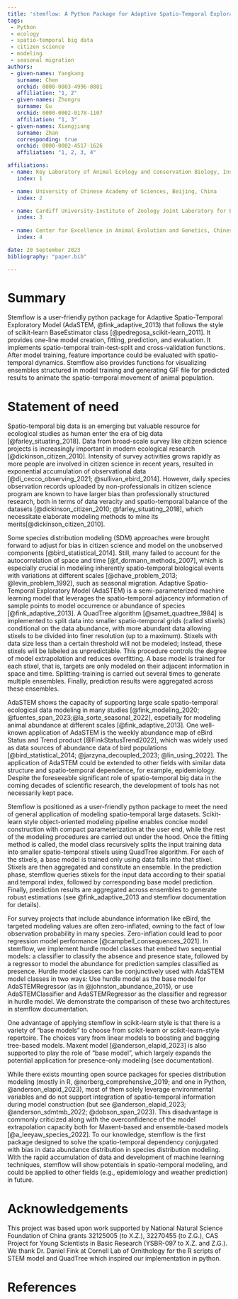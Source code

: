```yaml
---
title: 'stemflow: A Python Package for Adaptive Spatio-Temporal Exploratory Model'
tags:
 - Python
 - ecology
 - spatio-temporal big data
 - citizen science
 - modeling
 - seasonal migration
authors:
 - given-names: Yangkang
   surname: Chen
   orchid: 0000-0003-4996-0881
   affiliation: "1, 2" 
 - given-names: Zhongru
   surname: Gu
   orchid: 0000-0002-0178-1107
   affiliation: "1, 3"
 - given-names: Xiangjiang
   surname: Zhan
   corresponding: true
   orchid: 0000-0002-4517-1626
   affiliation: "1, 2, 3, 4"

affiliations:
 - name: Key Laboratory of Animal Ecology and Conservation Biology, Institute of Zoology, Chinese Academy of Sciences, Beijing, China
   index: 1

 - name: University of Chinese Academy of Sciences, Beijing, China
   index: 2

 - name: Cardiff University-Institute of Zoology Joint Laboratory for Biocomplexity Research, Chinese Academy of Sciences, Beijing, China
   index: 3
   
 - name: Center for Excellence in Animal Evolution and Genetics, Chinese Academy of Sciences, Kunming, China
   index: 4

date: 20 September 2023
bibliography: "paper.bib"

---
```


# Summary

Stemflow is a user-friendly python package for Adaptive Spatio-Temporal Exploratory Model (AdaSTEM, @fink_adaptive_2013) that follows the style of scikit-learn BaseEstimator class [@pedregosa_scikit-learn_2011]. It provides one-line model creation, fitting, prediction, and evaluation. It implements spatio-temporal train-test-split and cross-validation functions. After model training, feature importance could be evaluated with spatio-temporal dynamics. Stemflow also provides functions for visualizing ensembles structured in model training and generating GIF file for predicted results to animate the spatio-temporal movement of animal population. 

# Statement of need

Spatio-temporal big data is an emerging but valuable resource for ecological studies as human enter the era of big data [@farley_situating_2018]. Data from broad-scale survey like citizen science projects is increasingly important in modern ecological research [@dickinson_citizen_2010]. Intensity of survey activities grows rapidly as more people are involved in citizen science in recent years, resulted in exponential accumulation of observational data [@di_cecco_observing_2021; @sullivan_ebird_2014]. However, daily species observation records uploaded by non-professionals in citizen science program are known to have larger bias than professionally structured research, both in terms of data veracity and spatio-temporal balance of the datasets [@dickinson_citizen_2010; @farley_situating_2018], which necessitate elaborate modeling methods to mine its merits[@dickinson_citizen_2010].

Some species distribution modeling (SDM) approaches were brought forward to adjust for bias in citizen science and model on the unobserved components [@bird_statistical_2014]. Still, many failed to account for the autocorrelation of space and time [@f_dormann_methods_2007], which is especially crucial in modeling inherently spatio-temporal biological events with variations at different scales [@chave_problem_2013; @levin_problem_1992], such as seasonal migration. Adaptive Spatio-Temporal Exploratory Model (AdaSTEM) is a semi-parameterized machine learning model that leverages the spatio-temporal adjacency information of sample points to model occurrence or abundance of species [@fink_adaptive_2013]. A QuadTree algorithm [@samet_quadtree_1984] is implemented to split data into smaller spatio-temporal grids (called stixels) conditional on the data abundance, with more abundant data allowing stixels to be divided into finer resolution (up to a maximum). Stixels with data size less than a certain threshold will not be modeled; instead, these stixels will be labeled as unpredictable. This procedure controls the degree of model extrapolation and reduces overfitting. A base model is trained for each stixel, that is, targets are only modeled on their adjacent information in space and time. Splitting-training is carried out several times to generate multiple ensembles. Finally, prediction results were aggregated across these ensembles.

AdaSTEM shows the capacity of supporting large scale spatio-temporal ecological data modeling in many studies [@fink_modeling_2020; @fuentes_span_2023;@la_sorte_seasonal_2022], espetially for modeling animal abundance at different scales [@fink_adaptive_2013]. One well-known application of AdaSTEM is the weekly abundance map of eBird Status and Trend product [@FinkStatusTrend2022], which was widely used as data sources of abundance data of bird populations [@bird_statistical_2014; @jarzyna_decoupled_2023; @lin_using_2022]. The application of AdaSTEM could be extended to other fields with similar data structure and spatio-temporal dependence, for example, epidemiology. Despite the foreseeable significant role of spatio-temporal big data in the coming decades of scientific research, the development of tools has not necessarily kept pace.

Stemflow is positioned as a user-friendly python package to meet the need of general application of modeling spatio-temporal large datasets. Scikit-learn style object-oriented modeling pipeline enables concise model construction with compact parameterization at the user end, while the rest of the modeling procedures are carried out under the hood. Once the fitting method is called, the model class recursively splits the input training data into smaller spatio-temporal stixels using QuadTree algorithm. For each of the stixels, a base model is trained only using data falls into that stixel. Stixels are then aggregated and constitute an ensemble. In the prediction phase, stemflow queries stixels for the input data according to their spatial and temporal index, followed by corresponding base model prediction. Finally, prediction results are aggregated across ensembles to generate robust estimations (see @fink_adaptive_2013 and stemflow documentation for details).

For survey projects that include abundance information like eBird, the targeted modeling values are often zero-inflated, owning to the fact of low observation probability in many species. Zero-inflation could lead to poor regression model performance [@campbell_consequences_2021]. In stemflow, we implement hurdle model classes that embed two sequential models: a classifier to classify the absence and presence state, followed by a regressor to model the abundance for prediction samples classified as presence. Hurdle model classes can be conjunctively used with AdaSTEM model classes in two ways: Use hurdle model as the base model for AdaSTEMRegressor (as in @johnston_abundance_2015), or use AdaSTEMClassifier and AdaSTEMRegressor as the classifier and regressor in hurdle model. We demonstrate the comparison of these two architectures in stemflow documentation.

One advantage of applying stemflow in scikit-learn style is that there is a variety of “base models” to choose from scikit-learn or scikit-learn-style repertoire. The choices vary from linear models to boosting and bagging tree-based models. Maxent model [@anderson_elapid_2023] is also supported to play the role of “base model”, which largely expands the potential application for presence-only modeling (see documentation).

While there exists mounting open source packages for species distribution modeling (mostly in R, @norberg_comprehensive_2019; and one in Python, @anderson_elapid_2023), most of them solely leverage environmental variables and do not support integration of spatio-temporal information during model construction (but see @anderson_elapid_2023; @anderson_sdmtmb_2022; @dobson_span_2023). This disadvantage is commonly criticized along with the overconfidence of the model extrapolation capacity both for Maxent-based and ensemble-based models [@a_leeyaw_species_2022]. To our knowledge, stemflow is the first package designed to solve the spatio-temporal dependency conjugated with bias in data abundance distribution in species distribution modeling. With the rapid accumulation of data and development of machine learning techniques, stemflow will show potentials in spatio-temporal modeling, and could be applied to other fields (e.g., epidemiology and weather prediction) in future.


# Acknowledgements

This project was based upon work supported by National Natural Science Foundation of China grants 32125005 (to X.Z.), 32270455 (to Z.G.), CAS Project for Young Scientists in Basic Research (YSBR-097 to X.Z. and Z.G.). We thank Dr. Daniel Fink at Cornell Lab of Ornithology for the R scripts of STEM model and QuadTree which inspired our implementation in python.

# References